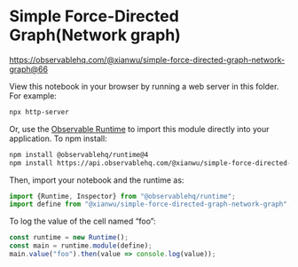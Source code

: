 # Simple Force-Directed Graph(Network graph)

https://observablehq.com/@xianwu/simple-force-directed-graph-network-graph@66

View this notebook in your browser by running a web server in this folder. For
example:

~~~sh
npx http-server
~~~

Or, use the [Observable Runtime](https://github.com/observablehq/runtime) to
import this module directly into your application. To npm install:

~~~sh
npm install @observablehq/runtime@4
npm install https://api.observablehq.com/@xianwu/simple-force-directed-graph-network-graph@66.tgz?v=3
~~~

Then, import your notebook and the runtime as:

~~~js
import {Runtime, Inspector} from "@observablehq/runtime";
import define from "@xianwu/simple-force-directed-graph-network-graph";
~~~

To log the value of the cell named “foo”:

~~~js
const runtime = new Runtime();
const main = runtime.module(define);
main.value("foo").then(value => console.log(value));
~~~
